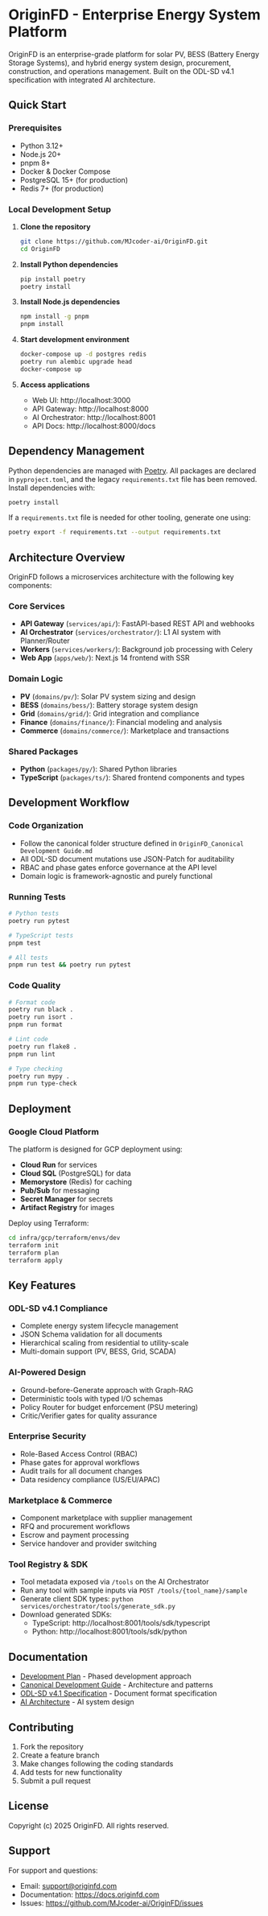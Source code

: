 # OriginFD - Enterprise Energy System Platform

OriginFD is an enterprise-grade platform for solar PV, BESS (Battery Energy Storage Systems), and hybrid energy system design, procurement, construction, and operations management. Built on the ODL-SD v4.1 specification with integrated AI architecture.

## Quick Start

### Prerequisites
- Python 3.12+
- Node.js 20+
- pnpm 8+
- Docker & Docker Compose
- PostgreSQL 15+ (for production)
- Redis 7+ (for production)

### Local Development Setup

1. **Clone the repository**
   ```bash
   git clone https://github.com/MJcoder-ai/OriginFD.git
   cd OriginFD
   ```

2. **Install Python dependencies**
   ```bash
   pip install poetry
   poetry install
   ```

3. **Install Node.js dependencies**
   ```bash
   npm install -g pnpm
   pnpm install
   ```

4. **Start development environment**
   ```bash
   docker-compose up -d postgres redis
   poetry run alembic upgrade head
   docker-compose up
   ```

5. **Access applications**
   - Web UI: http://localhost:3000
   - API Gateway: http://localhost:8000
   - AI Orchestrator: http://localhost:8001
   - API Docs: http://localhost:8000/docs

## Dependency Management

Python dependencies are managed with [Poetry](https://python-poetry.org/).
All packages are declared in `pyproject.toml`, and the legacy
`requirements.txt` file has been removed. Install dependencies with:

```bash
poetry install
```

If a `requirements.txt` file is needed for other tooling, generate one
using:

```bash
poetry export -f requirements.txt --output requirements.txt
```

## Architecture Overview

OriginFD follows a microservices architecture with the following key components:

### Core Services
- **API Gateway** (`services/api/`): FastAPI-based REST API and webhooks
- **AI Orchestrator** (`services/orchestrator/`): L1 AI system with Planner/Router
- **Workers** (`services/workers/`): Background job processing with Celery
- **Web App** (`apps/web/`): Next.js 14 frontend with SSR

### Domain Logic
- **PV** (`domains/pv/`): Solar PV system sizing and design
- **BESS** (`domains/bess/`): Battery storage system design
- **Grid** (`domains/grid/`): Grid integration and compliance
- **Finance** (`domains/finance/`): Financial modeling and analysis
- **Commerce** (`domains/commerce/`): Marketplace and transactions

### Shared Packages
- **Python** (`packages/py/`): Shared Python libraries
- **TypeScript** (`packages/ts/`): Shared frontend components and types

## Development Workflow

### Code Organization
- Follow the canonical folder structure defined in `OriginFD_Canonical Development Guide.md`
- All ODL-SD document mutations use JSON-Patch for auditability
- RBAC and phase gates enforce governance at the API level
- Domain logic is framework-agnostic and purely functional

### Running Tests
```bash
# Python tests
poetry run pytest

# TypeScript tests
pnpm test

# All tests
pnpm run test && poetry run pytest
```

### Code Quality
```bash
# Format code
poetry run black .
poetry run isort .
pnpm run format

# Lint code
poetry run flake8 .
pnpm run lint

# Type checking
poetry run mypy .
pnpm run type-check
```

## Deployment

### Google Cloud Platform
The platform is designed for GCP deployment using:
- **Cloud Run** for services
- **Cloud SQL** (PostgreSQL) for data
- **Memorystore** (Redis) for caching
- **Pub/Sub** for messaging
- **Secret Manager** for secrets
- **Artifact Registry** for images

Deploy using Terraform:
```bash
cd infra/gcp/terraform/envs/dev
terraform init
terraform plan
terraform apply
```

## Key Features

### ODL-SD v4.1 Compliance
- Complete energy system lifecycle management
- JSON Schema validation for all documents
- Hierarchical scaling from residential to utility-scale
- Multi-domain support (PV, BESS, Grid, SCADA)

### AI-Powered Design
- Ground-before-Generate approach with Graph-RAG
- Deterministic tools with typed I/O schemas
- Policy Router for budget enforcement (PSU metering)
- Critic/Verifier gates for quality assurance

### Enterprise Security
- Role-Based Access Control (RBAC)
- Phase gates for approval workflows
- Audit trails for all document changes
- Data residency compliance (US/EU/APAC)

### Marketplace & Commerce
- Component marketplace with supplier management
- RFQ and procurement workflows
- Escrow and payment processing
- Service handover and provider switching

### Tool Registry & SDK
- Tool metadata exposed via `/tools` on the AI Orchestrator
- Run any tool with sample inputs via `POST /tools/{tool_name}/sample`
- Generate client SDK types: `python services/orchestrator/tools/generate_sdk.py`
- Download generated SDKs:
  - TypeScript: http://localhost:8001/tools/sdk/typescript
  - Python: http://localhost:8001/tools/sdk/python

## Documentation

- [Development Plan](DEVELOPMENT_PLAN.md) - Phased development approach
- [Canonical Development Guide](OriginFD_Canonical%20Development%20Guide.md) - Architecture and patterns
- [ODL-SD v4.1 Specification](odl_sd_v41_spec.md) - Document format specification  
- [AI Architecture](ODL_SD%20AI%20Architecture_v_1_1.md) - AI system design

## Contributing

1. Fork the repository
2. Create a feature branch
3. Make changes following the coding standards
4. Add tests for new functionality
5. Submit a pull request

## License

Copyright (c) 2025 OriginFD. All rights reserved.

## Support

For support and questions:
- Email: support@originfd.com
- Documentation: https://docs.originfd.com
- Issues: https://github.com/MJcoder-ai/OriginFD/issues
